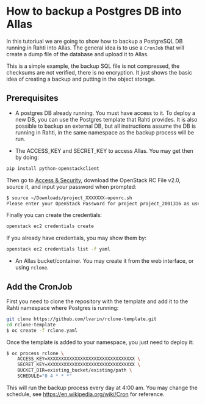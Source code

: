 # How to backup a Postgres DB into Allas

In this tutoriual we are going to show how to backup a PostgreSQL DB running in Rahti into Allas. The general idea is to use a `CronJob` that will create a dump file of the database and upload it to Allas.

This is a simple example, the backup SQL file is not compressed, the checksums are not verified, there is no encryption. It just shows the basic idea of creating a backup and putting in the object storage.

## Prerequisites

* A postgres DB already running. You must have access to it. To deploy a new DB, you can use the Postgres template that Rahti provides. It is also possible to backup an external DB, but all instructions assume the DB is running in Rahti, in the same namespace as the backup process will be run.

* The ACCESS_KEY and SECRET_KEY to access Allas. You may get then by doing:

```bash
pip install python-openstackclient
```

Then go to [Access & Security](https://pouta.csc.fi/dashboard/project/access_and_security/), download the OpenStack RC File v2.0, source it, and input your password when prompted:

```bash
$ source ~/Downloads/project_XXXXXXX-openrc.sh
Please enter your OpenStack Password for project project_2001316 as user <USER>:

```

Finally you can create the credentials:

```bash
openstack ec2 credentials create
```

If you already have credentials, you may show them by:

```bash
openstack ec2 credentials list -f yaml
```

* An Allas bucket/container. You may create it from the web interface, or using `rclone`.

## Add the CronJob

First you need to clone the repository with the template and add it to the Rahti namespace where Postgres is running:

```sh
git clone https://github.com/lvarin/rclone-template.git
cd rclone-template
$ oc create -f rclone.yaml
```

Once the template is added to your namespace, you just need to deploy it:

```sh
$ oc process rclone \
    ACCESS_KEY=XXXXXXXXXXXXXXXXXXXXXXXXXXXXXXXX \
    SECRET_KEY=XXXXXXXXXXXXXXXXXXXXXXXXXXXXXXXX \
    BUCKET_DIR=existing_bucket/existing/path \
    SCHEDULE="0 4 * * *"
```

This will run the backup process every day at 4:00 am. You may change the schedule, see <https://en.wikipedia.org/wiki/Cron> for reference.

